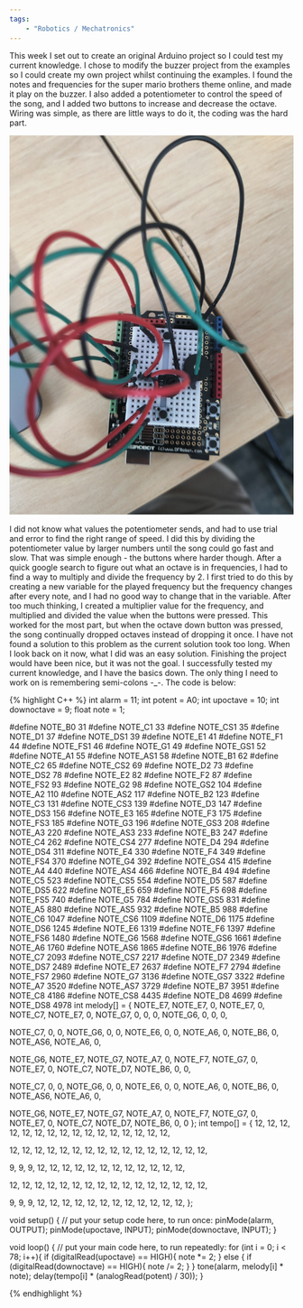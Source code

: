 ```yaml
---
tags: 
    - "Robotics / Mechatronics"
---
```

This week I set out to create an original Arduino project so I could test my current knowledge. I chose to modify the buzzer project from the examples so I could create my own project whilst continuing the examples. I found the notes and frequencies for the super mario brothers theme online, and made it play on the buzzer. I also added a potentiometer to control the speed of the song, and I added two buttons to increase and decrease the octave. Wiring was simple, as there are little ways to do it, the coding was the hard part.

![Garage Door FSM Diagram](/assets/Arduino_Buzzer.jpg)

 I did not know what values the potentiometer sends, and had to use trial and error to find the right range of speed. I did this by dividing the potentiometer value by larger numbers until the song could go fast and slow. That was simple enough - the buttons where harder though. After a quick google search to figure out what an octave is in frequencies, I had to find a way to multiply and divide the frequency by 2. I first tried to do this by creating a new variable for the played frequency but the frequency changes after every note, and I had no good way to change that in the variable. After too much thinking, I created a multiplier value for the frequency, and multiplied and divided the value when the buttons were pressed. This worked for the most part, but when the octave down button was pressed, the song continually dropped octaves instead of dropping it once. I have not found a solution to this problem as the current solution took too long. When I look back on it now, what I did was an easy solution. Finishing the project would have been nice, but it was not the goal. I successfully tested my current knowledge, and I have the basics down. The only thing I need to work on is remembering semi-colons -_-. The code is below:

 {% highlight C++ %}
int alarm = 11;
int potent = A0;
int upoctave = 10;
int downoctave = 9;
float note = 1;

#define NOTE_B0  31
#define NOTE_C1  33
#define NOTE_CS1 35
#define NOTE_D1  37
#define NOTE_DS1 39
#define NOTE_E1  41
#define NOTE_F1  44
#define NOTE_FS1 46
#define NOTE_G1  49
#define NOTE_GS1 52
#define NOTE_A1  55
#define NOTE_AS1 58
#define NOTE_B1  62
#define NOTE_C2  65
#define NOTE_CS2 69
#define NOTE_D2  73
#define NOTE_DS2 78
#define NOTE_E2  82
#define NOTE_F2  87
#define NOTE_FS2 93
#define NOTE_G2  98
#define NOTE_GS2 104
#define NOTE_A2  110
#define NOTE_AS2 117
#define NOTE_B2  123
#define NOTE_C3  131
#define NOTE_CS3 139
#define NOTE_D3  147
#define NOTE_DS3 156
#define NOTE_E3  165
#define NOTE_F3  175
#define NOTE_FS3 185
#define NOTE_G3  196
#define NOTE_GS3 208
#define NOTE_A3  220
#define NOTE_AS3 233
#define NOTE_B3  247
#define NOTE_C4  262
#define NOTE_CS4 277
#define NOTE_D4  294
#define NOTE_DS4 311
#define NOTE_E4  330
#define NOTE_F4  349
#define NOTE_FS4 370
#define NOTE_G4  392
#define NOTE_GS4 415
#define NOTE_A4  440
#define NOTE_AS4 466
#define NOTE_B4  494
#define NOTE_C5  523
#define NOTE_CS5 554
#define NOTE_D5  587
#define NOTE_DS5 622
#define NOTE_E5  659
#define NOTE_F5  698
#define NOTE_FS5 740
#define NOTE_G5  784
#define NOTE_GS5 831
#define NOTE_A5  880
#define NOTE_AS5 932
#define NOTE_B5  988
#define NOTE_C6  1047
#define NOTE_CS6 1109
#define NOTE_D6  1175
#define NOTE_DS6 1245
#define NOTE_E6  1319
#define NOTE_F6  1397
#define NOTE_FS6 1480
#define NOTE_G6  1568
#define NOTE_GS6 1661
#define NOTE_A6  1760
#define NOTE_AS6 1865
#define NOTE_B6  1976
#define NOTE_C7  2093
#define NOTE_CS7 2217
#define NOTE_D7  2349
#define NOTE_DS7 2489
#define NOTE_E7  2637
#define NOTE_F7  2794
#define NOTE_FS7 2960
#define NOTE_G7  3136
#define NOTE_GS7 3322
#define NOTE_A7  3520
#define NOTE_AS7 3729
#define NOTE_B7  3951
#define NOTE_C8  4186
#define NOTE_CS8 4435
#define NOTE_D8  4699
#define NOTE_DS8 4978
int melody[] = {
  NOTE_E7, NOTE_E7, 0, NOTE_E7,
  0, NOTE_C7, NOTE_E7, 0,
  NOTE_G7, 0, 0,  0,
  NOTE_G6, 0, 0, 0,

  NOTE_C7, 0, 0, NOTE_G6,
  0, 0, NOTE_E6, 0,
  0, NOTE_A6, 0, NOTE_B6,
  0, NOTE_AS6, NOTE_A6, 0,

  NOTE_G6, NOTE_E7, NOTE_G7,
  NOTE_A7, 0, NOTE_F7, NOTE_G7,
  0, NOTE_E7, 0, NOTE_C7,
  NOTE_D7, NOTE_B6, 0, 0,

  NOTE_C7, 0, 0, NOTE_G6,
  0, 0, NOTE_E6, 0,
  0, NOTE_A6, 0, NOTE_B6,
  0, NOTE_AS6, NOTE_A6, 0,

  NOTE_G6, NOTE_E7, NOTE_G7,
  NOTE_A7, 0, NOTE_F7, NOTE_G7,
  0, NOTE_E7, 0, NOTE_C7,
  NOTE_D7, NOTE_B6, 0, 0
};
int tempo[] = {
  12, 12, 12, 12,
  12, 12, 12, 12,
  12, 12, 12, 12,
  12, 12, 12, 12,

  12, 12, 12, 12,
  12, 12, 12, 12,
  12, 12, 12, 12,
  12, 12, 12, 12,

  9, 9, 9,
  12, 12, 12, 12,
  12, 12, 12, 12,
  12, 12, 12, 12,

  12, 12, 12, 12,
  12, 12, 12, 12,
  12, 12, 12, 12,
  12, 12, 12, 12,

  9, 9, 9,
  12, 12, 12, 12,
  12, 12, 12, 12,
  12, 12, 12, 12,
};

void setup() {
  // put your setup code here, to run once:
  pinMode(alarm, OUTPUT);
  pinMode(upoctave, INPUT);
  pinMode(downoctave, INPUT);
}

void loop() {
  // put your main code here, to run repeatedly:
  for (int i = 0; i < 78; i++){
    if (digitalRead(upoctave) == HIGH){
      note *= 2;
    }
    else {
      if (digitalRead(downoctave) == HIGH){
        note /= 2;
      }
    }
    tone(alarm, melody[i] * note);
    delay(tempo[i] * (analogRead(potent) /  30));
  }
  
 {% endhighlight %}
